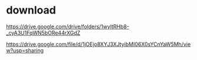 # download

https://drive.google.com/drive/folders/1wyltRHb8-_cyA3U1FqWN5bORe44rXGdZ

https://drive.google.com/file/d/1jOEjo8XYJ3XJtyibMI06X0sYCnYaW5Mh/view?usp=sharing
